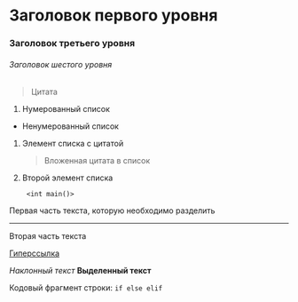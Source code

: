# Заголовок первого уровня #
### Заголовок третьего уровня ###
###### Заголовок шестого уровня ######

> Цитата

1. Нумерованный список
* Ненумерованный список

1. Элемент списка с цитатой
    > Вложенная цитата в список
2. Второй элемент списка

        <int main()>
    
Первая часть текста, которую необходимо разделить
***
Вторая часть текста

[Гиперссылка](http://example.com/ "Необязательная подсказка")

*Наклонный текст*
**Выделенный текст**

Кодовый фрагмент строки: `if else elif`

